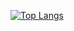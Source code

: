 
[![Top Langs](https://github-readme-stats.vercel.app/api/top-langs/?username=miskaslzickou)](https://github.com/anuraghazra/github-readme-stats)





